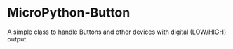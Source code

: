 # MicroPython-Button
A simple class to handle Buttons and other devices with digital (LOW/HIGH) output
